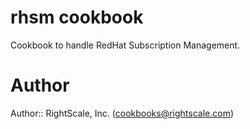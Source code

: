 # rhsm cookbook

Cookbook to handle RedHat Subscription Management.

# Author

Author:: RightScale, Inc. (<cookbooks@rightscale.com>)
